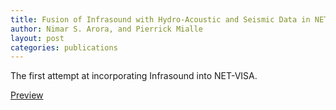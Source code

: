 ```yaml
---
title: Fusion of Infrasound with Hydro-Acoustic and Seismic Data in NET-VISA
author: Nimar S. Arora, and Pierrick Mialle
layout: post
categories: publications
---
```


The first attempt at incorporating Infrasound into NET-VISA.

[Preview](Arora_SnT_15_2.pptx)
